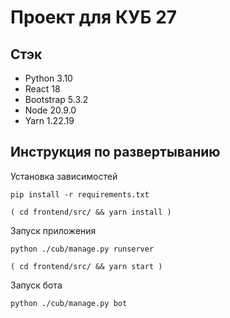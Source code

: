 # Проект для КУБ 27

## Стэк

- Python 3.10
- React 18
- Bootstrap 5.3.2
- Node 20.9.0
- Yarn 1.22.19

## Инструкция по развертыванию

Установка зависимостей

```shell
pip install -r requirements.txt
```
```shell
( cd frontend/src/ && yarn install )
```

Запуск приложения

```shell
python ./cub/manage.py runserver
```
```shell
( cd frontend/src/ && yarn start )
```

Запуск бота

```shell
python ./cub/manage.py bot
```
